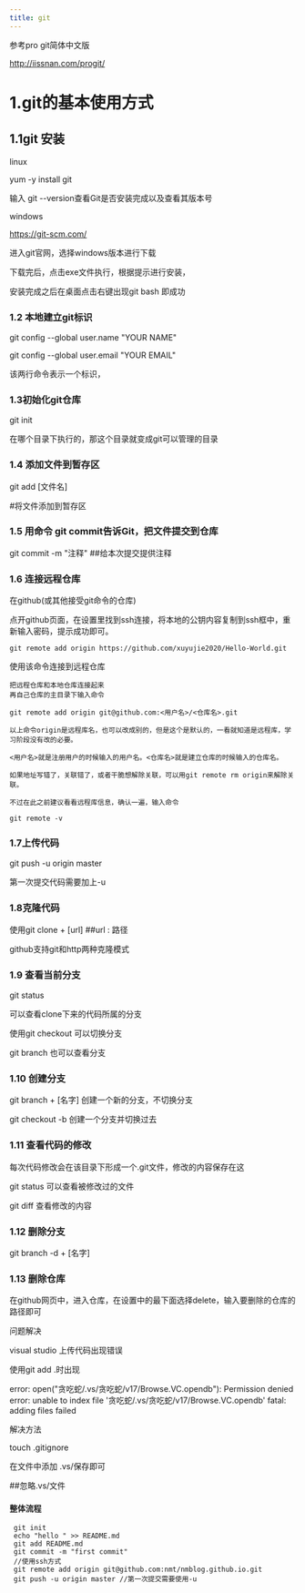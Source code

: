 ```yaml
---
title: git
---
```








参考pro git简体中文版

http://iissnan.com/progit/ 

# 1.git的基本使用方式

## 1.1git 安装

linux

yum -y install git

输入 git --version查看Git是否安装完成以及查看其版本号

windows 

https://git-scm.com/

进入git官网，选择windows版本进行下载

下载完后，点击exe文件执行，根据提示进行安装，

安装完成之后在桌面点击右键出现git bash 即成功



### 1.2 本地建立git标识

git config --global user.name "YOUR NAME"

git config --global user.email "YOUR EMAIL"

该两行命令表示一个标识，

### 1.3初始化git仓库

git init

在哪个目录下执行的，那这个目录就变成git可以管理的目录

### 1.4 添加文件到暂存区

git add [文件名] 

#将文件添加到暂存区

### 1.5  用命令 git commit告诉Git，把文件提交到仓库

git commit -m "注释"   ##给本次提交提供注释

### 1.6 **连接远程仓库**

在github(或其他接受git命令的仓库)

点开github页面，在设置里找到ssh连接，将本地的公钥内容复制到ssh框中，重新输入密码，提示成功即可。

```
git remote add origin https://github.com/xuyujie2020/Hello-World.git
```

使用该命令连接到远程仓库

```
把远程仓库和本地仓库连接起来
再自己仓库的主目录下输入命令

git remote add origin git@github.com:<用户名>/<仓库名>.git

以上命令origin是远程库名，也可以改成别的，但是这个是默认的，一看就知道是远程库，学习阶段没有改的必要。

<用户名>就是注册用户的时候输入的用户名。<仓库名>就是建立仓库的时候输入的仓库名。

如果地址写错了，关联错了，或者干脆想解除关联，可以用git remote rm origin来解除关联。

不过在此之前建议看看远程库信息，确认一遍，输入命令

git remote -v
```



### 1.7上传代码

git push -u origin master

第一次提交代码需要加上-u

### 1.8克隆代码

使用git clone + [url]   ##url : 路径

github支持git和http两种克隆模式

### 1.9 查看当前分支

git status

可以查看clone下来的代码所属的分支

使用git checkout 可以切换分支

git branch 也可以查看分支

### 1.10 创建分支

git branch + [名字] 创建一个新的分支，不切换分支

git checkout -b 创建一个分支并切换过去

### 1.11 查看代码的修改

每次代码修改会在该目录下形成一个.git文件，修改的内容保存在这

git status 可以查看被修改过的文件

git diff 查看修改的内容

### 1.12 删除分支

git branch -d + [名字]

### 1.13 删除仓库

在github网页中，进入仓库，在设置中的最下面选择delete，输入要删除的仓库的路径即可



问题解决

visual studio 上传代码出现错误

使用git add .时出现

error: open("贪吃蛇/.vs/贪吃蛇/v17/Browse.VC.opendb"): Permission denied
error: unable to index file '贪吃蛇/.vs/贪吃蛇/v17/Browse.VC.opendb'
fatal: adding files failed

解决方法

touch .gitignore    

在文件中添加 .vs/保存即可

##忽略.vs/文件

#### 整体流程

```
 git init 
 echo "hello " >> README.md
 git add README.md 
 git commit -m "first commit"
 //使用ssh方式
 git remote add origin git@github.com:nmt/nmblog.github.io.git
 git push -u origin master //第一次提交需要使用-u

```









